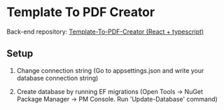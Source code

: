 # Template To PDF Creator
Back-end repository: [Template-To-PDF-Creator (React + typescript)](https://github.com/supalapka/html-to-pdf-editor)

## Setup

1. Change connection string
(Go to appsettings.json and write your database connection string)

2. Create database by running EF migrations
(Open Tools -> NuGet Package Manager -> PM Console. Run 'Update-Database' command)